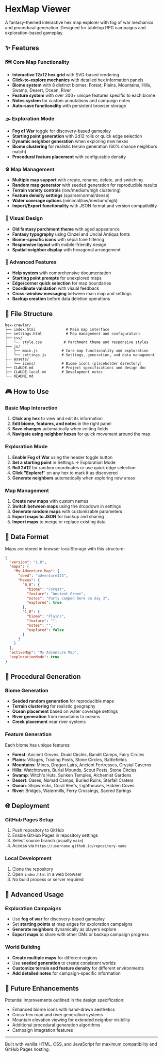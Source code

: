 # HexMap Viewer

A fantasy-themed interactive hex map explorer with fog of war mechanics and procedural generation. Designed for tabletop RPG campaigns and exploration-based gameplay.

## ✨ Features

### 🗺️ Core Map Functionality
- **Interactive 12x12 hex grid** with SVG-based rendering
- **Click-to-explore mechanics** with detailed hex information panels
- **Biome system** with 8 distinct biomes: Forest, Plains, Mountains, Hills, Swamp, Desert, Ocean, River
- **Feature system** with over 300+ unique features specific to each biome
- **Notes system** for custom annotations and campaign notes
- **Auto-save functionality** with persistent browser storage

### 🌫️ Exploration Mode
- **Fog of War** toggle for discovery-based gameplay
- **Starting point generation** with 2d12 rolls or quick edge selection
- **Dynamic neighbor generation** when exploring new hexes
- **Biome clustering** for realistic terrain generation (60% chance neighbors match)
- **Procedural feature placement** with configurable density

### ⚙️ Map Management
- **Multiple map support** with create, rename, delete, and switching
- **Random map generator** with seeded generation for reproducible results
- **Terrain variety controls** (low/medium/high clustering)
- **Feature density settings** (sparse/normal/dense)
- **Water coverage options** (minimal/low/medium/high)
- **Import/Export functionality** with JSON format and version compatibility

### 🎨 Visual Design
- **Old fantasy parchment theme** with aged appearance
- **Fantasy typography** using Cinzel and Uncial Antiqua fonts
- **Biome-specific icons** with sepia tone filtering
- **Responsive layout** with mobile-friendly design
- **Spatial neighbor display** with hexagonal arrangement

### 🎯 Advanced Features
- **Help system** with comprehensive documentation
- **Starting point prompts** for unexplored maps
- **Edge/corner quick selection** for map boundaries
- **Coordinate validation** with visual feedback
- **Cross-window messaging** between main map and settings
- **Backup creation** before data deletion operations

## 📁 File Structure

```
hex-crawler/
├── index.html              # Main map interface
├── settings.html           # Map management and configuration
├── css/
│   └── style.css          # Parchment theme and responsive styles
├── js/
│   ├── main.js           # Core map functionality and exploration
│   └── settings.js       # Settings, generation, and data management
├── assets/
│   └── icons/            # Biome icons (placeholder directory)
├── CLAUDE.md             # Project specifications and design doc
├── CLAUDE.local.md       # Development notes
└── README.md
```

## 🎮 How to Use

### Basic Map Interaction
1. **Click any hex** to view and edit its information
2. **Edit biome, features, and notes** in the right panel
3. **Save changes** automatically when editing fields
4. **Navigate using neighbor hexes** for quick movement around the map

### Exploration Mode
1. **Enable Fog of War** using the header toggle button
2. **Set a starting point** in Settings → Exploration Mode
3. **Roll 2d12** for random coordinates or use quick edge selection
4. **Click "Explore!"** on any hex to mark it as discovered
5. **Generate neighbors** automatically when exploring new areas

### Map Management
1. **Create new maps** with custom names
2. **Switch between maps** using the dropdown in settings
3. **Generate random maps** with customizable parameters
4. **Export maps to JSON** for backup and sharing
5. **Import maps** to merge or replace existing data

## 🔧 Data Format

Maps are stored in browser localStorage with this structure:

```json
{
  "version": "1.0",
  "maps": {
    "My Adventure Map": {
      "seed": "adventure123",
      "hexes": {
        "0,0": {
          "biome": "Forest",
          "feature": "Ancient Grove",
          "notes": "Party camped here on day 3",
          "explored": true
        },
        "1,0": {
          "biome": "Plains",
          "feature": "",
          "notes": "",
          "explored": false
        }
      }
    }
  },
  "activeMap": "My Adventure Map",
  "explorationMode": true
}
```

## 🎲 Procedural Generation

### Biome Generation
- **Seeded random generation** for reproducible maps
- **Terrain clustering** for realistic geography
- **Ocean placement** based on water coverage settings
- **River generation** from mountains to oceans
- **Creek placement** near river systems

### Feature Generation
Each biome has unique features:
- **Forest**: Ancient Groves, Druid Circles, Bandit Camps, Fairy Circles
- **Plains**: Villages, Trading Posts, Stone Circles, Battlefields
- **Mountains**: Mines, Dragon Lairs, Ancient Fortresses, Crystal Caverns
- **Hills**: Watchtowers, Burial Mounds, Scout Posts, Stone Circles
- **Swamp**: Witch's Huts, Sunken Temples, Alchemist Gardens
- **Desert**: Oases, Nomad Camps, Buried Ruins, Starfall Craters
- **Ocean**: Shipwrecks, Coral Reefs, Lighthouses, Hidden Coves
- **River**: Bridges, Watermills, Ferry Crossings, Sacred Springs

## 🌐 Deployment

### GitHub Pages Setup
1. Push repository to GitHub
2. Enable GitHub Pages in repository settings
3. Select source branch (usually `main`)
4. Access via `https://username.github.io/repository-name`

### Local Development
1. Clone the repository
2. Open `index.html` in a web browser
3. No build process or server required

## 🎯 Advanced Usage

### Exploration Campaigns
- Use **fog of war** for discovery-based gameplay
- Set **starting points** at map edges for exploration campaigns
- **Generate neighbors** dynamically as players explore
- **Export maps** to share with other DMs or backup campaign progress

### World Building
- **Create multiple maps** for different regions
- Use **seeded generation** to create consistent worlds
- **Customize terrain and feature density** for different environments
- **Add detailed notes** for campaign-specific information

## 🔮 Future Enhancements

Potential improvements outlined in the design specification:
- Enhanced biome icons with hand-drawn aesthetics
- Cross-hex road and river generation systems
- Mountain elevation viewing for extended neighbor visibility
- Additional procedural generation algorithms
- Campaign integration features

---

Built with vanilla HTML, CSS, and JavaScript for maximum compatibility and GitHub Pages hosting.